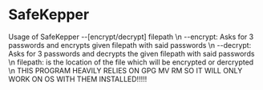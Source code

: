 # SafeKepper

Usage of SafeKepper --[encrypt/decrypt] filepath \n
 	 --encrypt: Asks for 3 passwords and encrypts given filepath with said passwords \n
	 --decrypt: Asks for 3 passwords and decrypts the given filepath with said passwords \n
	 filepath: is the location of the file which will be encrypted or dercrypted \n
THIS PROGRAM HEAVILY RELIES ON GPG MV RM SO IT WILL ONLY WORK ON OS WITH THEM INSTALLED!!!!!
